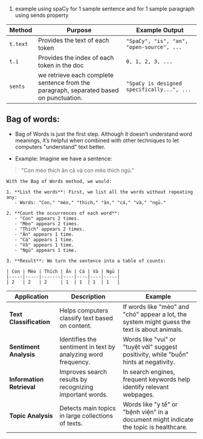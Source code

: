 
1. example using spaCy for 1 sample sentence and for 1 sample paragraph using sends property


| Method   | Purpose                                                                                | Example Output                             |
| -------- | -------------------------------------------------------------------------------------- | ------------------------------------------ |
| `t.text` | Provides the text of each token                                                        | `"SpaCy", "is", "an", "open-source", ...`  |
| `t.i`    | Provides the index of each token in the doc                                            | `0, 1, 2, 3, ...`                          |
| `sents`  | we retrieve each complete sentence from the paragraph, separated based on punctuation. | `"SpaCy is designed specifically...", ...` |


## Bag of words: 

- Bag of Words is just the first step. Although it doesn’t understand word meanings, it’s helpful when combined with other techniques to let computers "understand" text better.

- Example: Imagine we have a sentence:
	
> 	"Con mèo thích ăn cá và con mèo thích ngủ."
	
	With the Bag of Words method, we would:
	
	1. **List the words**: First, we list all the words without repeating any:
	   - Words: "Con," "mèo," "thích," "ăn," "cá," "và," "ngủ."
	
	2. **Count the occurrences of each word**:
	   - "Con" appears 2 times.
	   - "Mèo" appears 2 times.
	   - "Thích" appears 2 times.
	   - "Ăn" appears 1 time.
	   - "Cá" appears 1 time.
	   - "Và" appears 1 time.
	   - "Ngủ" appears 1 time.
	
	3. **Result**: We turn the sentence into a table of counts:
	
	| Con | Mèo | Thích | Ăn | Cá | Và | Ngủ |
	|-----|-----|-------|----|----|----|-----|
	| 2   | 2   | 2     | 1  | 1  | 1  | 1   |

| **Application**           | **Description**                                               | **Example**                                                                                   |
| ------------------------- | ------------------------------------------------------------- | --------------------------------------------------------------------------------------------- |
| **Text Classification**   | Helps computers classify text based on content.               | If words like "mèo" and "chó" appear a lot, the system might guess the text is about animals. |
| **Sentiment Analysis**    | Identifies the sentiment in text by analyzing word frequency. | Words like "vui" or "tuyệt vời" suggest positivity, while "buồn" hints at negativity.         |
| **Information Retrieval** | Improves search results by recognizing important words.       | In search engines, frequent keywords help identify relevant webpages.                         |
| **Topic Analysis**        | Detects main topics in large collections of texts.            | Words like "y tế" or "bệnh viện" in a document might indicate the topic is healthcare.        |

